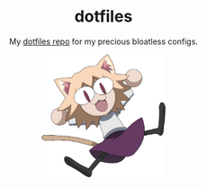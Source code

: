 <div align="center">

# dotfiles

My [dotfiles repo](https://github.com/Reefufui/dotfiles)
for my precious bloatless configs.

<img src="./art.png" alt="art" width="220">
</div>

